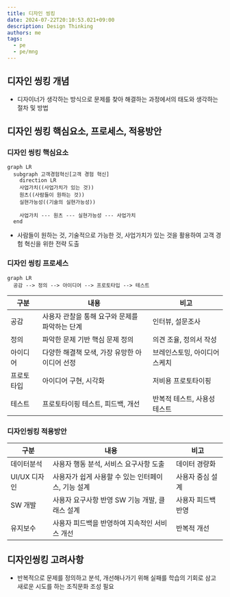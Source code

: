 ```yaml
---
title: 디자인 씽킹
date: 2024-07-22T20:10:53.021+09:00
description: Design Thinking
authors: me
tags: 
  - pe
  - pe/mng
---
```


## 디자인 씽킹 개념

- 디자이너가 생각하는 방식으로 문제를 찾아 해결하는 과정에서의 태도와 생각하는 절차 및 방법

## 디자인 씽킹 핵심요소, 프로세스, 적용방안

### 디자인 씽킹 핵심요소

```mermaid
graph LR
  subgraph 고객경험혁신[고객 경험 혁신]
    direction LR
    사업가치((사업가치가 있는 것))
    원츠((사람들이 원하는 것))
    실현가능성((기술의 실현가능성))

    사업가치 --- 원츠 --- 실현가능성 --- 사업가치
  end
```

- 사람들이 원하는 것, 기술적으로 가능한 것, 사업가치가 있는 것을 활용하여 고객 경험 혁신을 위한 전략 도출

### 디자인 씽킹 프로세스

```mermaid
graph LR
  공감 --> 정의 --> 아이디어 --> 프로토타입 --> 테스트
```

| 구분 | 내용 | 비고 |
| --- | --- | --- |
| 공감 | 사용자 관찰을 통해 요구와 문제를 파악하는 단계 | 인터뷰, 설문조사 |
| 정의 | 파악한 문제 기반 핵심 문제 정의 | 의견 조율, 정의서 작성 |
| 아이디어 | 다양한 해결책 모색, 가장 유망한 아이디어 선정 | 브레인스토밍, 아이디어 스케치 |
| 프로토타입 | 아이디어 구현, 시각화 | 저비용 프로토타이핑 |
| 테스트 | 프로토타이핑 테스트, 피드백, 개선 | 반복적 테스트, 사용성 테스트 |

### 디자인씽킹 적용방안

| 구분 | 내용 | 비고 |
| --- | --- | --- |
| 데이터분석 | 사용자 행동 분석, 서비스 요구사항 도출 | 데이터 경량화 |
| UI/UX 디자인 | 사용자가 쉽게 사용할 수 있는 인터페이스, 기능 설계 | 사용자 중심 설계 |
| SW 개발 | 사용자 요구사항 반영 SW 기능 개발, 클래스 설계 | 사용자 피드백 반영 |
| 유지보수 | 사용자 피드백을 반영하여 지속적인 서비스 개선 | 반복적 개선 |

## 디자인씽킹 고려사항

- 반복적으로 문제를 정의하고 분석, 개선해나가기 위해 실패를 학습의 기회로 삼고 새로운 시도를 하는 조직문화 조성 필요
